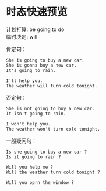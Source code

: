 # 时态快速预览

计划打算: be going to do \
临时决定: will



肯定句：
```text
She is going to buy a new car.
She is gonna buy a new car.
It's going to rain.

I'll help you.
The weather will turn cold tonight.
```


否定句：
```text
She is not going to buy a new car.
It isn't going to rain.

I won't help you.
The weather won't turn cold tonight.
```


一般疑问句：
```text
Is she going to buy a new car ?
Is it going to rain ?

Will you help me ?
Will the weather turn cold tonight ?

Will you oprn the window ?
```
